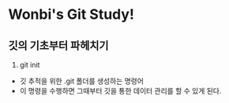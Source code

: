 # Wonbi's Git Study!

## 깃의 기초부터 파헤치기

1. git init
- 깃 추적을 위한 .git 폴더를 생성하는 명령어
- 이 명령을 수행하면 그때부터 깃을 통한 데이터 관리를 할 수 있게 된다.
